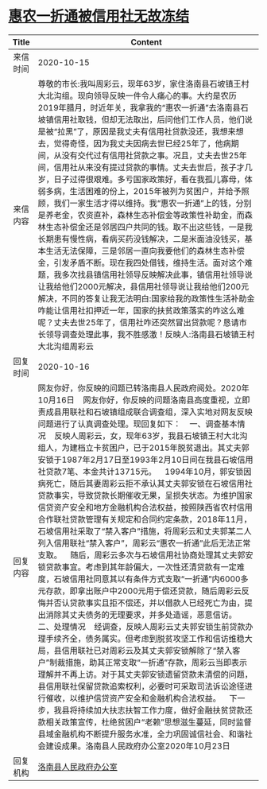 # <a href="http://www.shangluo.gov.cn/zmhd/ldxxxx.jsp?urltype=leadermail.LeaderMailContentUrl&wbtreeid=1112&leadermailid=6533">惠农一折通被信用社无故冻结</a>
| Title |                                                                                                                                                                                                                                                                                                                                                                                                                                                    Content                                                                                                                                                                                                                                                                                                                                                                                                                                                     |
|:-----:|----------------------------------------------------------------------------------------------------------------------------------------------------------------------------------------------------------------------------------------------------------------------------------------------------------------------------------------------------------------------------------------------------------------------------------------------------------------------------------------------------------------------------------------------------------------------------------------------------------------------------------------------------------------------------------------------------------------------------------------------------------------------------------------------------------------------------------------------------------------------------------------------------------------|
| 来信时间  | 2020-10-15                                                                                                                                                                                                                                                                                                                                                                                                                                                                                                                                                                                                                                                                                                                                                                                                                                                                                                     |
| 来信内容  | 尊敬的市长:我叫周彩云，现年63岁，家住洛南县石坡镇王村大北沟组。现向领导反映一件令人痛心的事。大约是农历2019年腊月，时近年关，我拿我的“惠农一折通”去洛南县石坡镇信用社取钱，但却无法取出，后问他们工作人员，他们说是被“拉黑”了，原因是我丈夫有信用社贷款没还，我想来想去，觉得奇怪，因为我丈夫因病去世已经25年了，他病期间，从没有交代过有信用社贷款之事。况且，丈夫去世25年间，信用社从来没有提过贷款的事情。丈夫去世后，孩子才几岁，日子过得很艰难。多亏国家政策好，看在我孤儿寡母，体弱多病，生活困难的份上，2015年被列为贫困户，并给予照顾，我们一家生活才得以维持。我“惠农一折通”上的钱，分别是养老金，农资直补，森林生态补偿金等政策性补助金，而森林生态补偿金还是邻居四户共同的钱。取不出这些钱，一是我长期患有慢性病，看病买药没钱解决，二是米面油没钱买，基本生活无法保障，三是邻居一直向我要他们的森林生态补偿金，引发矛盾不断。现在我四处借钱，维持生活。面对这个难题，我多次找县镇信用社领导反映解决此事，镇信用社领导说让我给他们2000元解决，县信用社领导说让我给他们200元解决，不同的答复让我无法明白:国家给我的政策性生活补助金咋能让信用社扣押近一年，国家的扶贫政策落实的咋这么难呢？丈夫去世25年了，信用社咋还突然冒出贷款呢？恳请市长领导调查处理此事，我不胜感激！反映人:洛南县石坡镇王村大北沟组周彩云                                                                                                                                                                                                                                                                                  |
| 回复时间  | 2020-10-16                                                                                                                                                                                                                                                                                                                                                                                                                                                                                                                                                                                                                                                                                                                                                                                                                                                                                                     |
| 回复内容  | 网友你好，你反映的问题已转洛南县人民政府阅处。2020年10月16日    网友你好，你反映的问题洛南县高度重视，立即责成县用联社和石坡镇组成联合调查组，深入实地对网友反映问题进行了认真调查处理。现回复如下：    一、调查基本情况    反映人周彩云，女，现年63岁，我县石坡镇王村大北沟组人，为建档立卡贫困户，已于2015年脱贫退出。其丈夫郭安锁于1987年2月17日至1993年2月10日间在我县石坡信用社贷款7笔、本金共计13715元。    1994年10月，郭安锁因病死亡，随后其妻周彩云拒不承认其丈夫郭安锁在石坡信用社贷款事实，导致贷款长期催收无果，呈损失状态。为维护国家信贷资产安全和地方金融机构合法权益，按照陕西省农村信用合作联社贷款管理有关规定和合同约定条款，2018年11月，石坡信用社采取了“禁入客户”措施，将周彩云和丈夫郭某二人列入信用联社“禁入客户”，周彩云“惠农一折通”此后无法正常支取。    随后，周彩云多次与石坡信用社协商处理其丈夫郭安锁贷款事宜。考虑到其年龄偏大，一次性还清贷款有一定难度，石坡信用社同意其以有条件方式支取“一折通”内6000多元存款，即拿出账户中2000元用于偿还贷款，随后周彩云反悔并否认贷款事实且拒不偿还，并以借款人已经死亡为由，提出消除其丈夫债务的无理要求，并多处造谣，恶意信访。    二、处理情况    经调查，反映人周彩云丈夫郭安锁生前贷款办理手续齐全，债务属实。但考虑到脱贫攻坚工作和信访维稳大局，县信用联社已对周彩云及其丈夫郭安锁解除了“禁入客户”制裁措施，助其正常支取“一折通”存款，周彩云当即表示理解并不再上访。对于其丈夫郭安锁遗留贷款未清偿的问题，县信用联社保留贷款追索权利，必要时可采取司法诉讼途径进行催收，以维护信贷资产安全和金融机构合法权益。    下一步，我县将持续加大扶志扶智工作力度，做好金融扶贫贷款还款相关政策宣传，杜绝贫困户“老赖”思想滋生蔓延，同时监督县域金融机构不断提升服务水准，全力巩固诚信社会、和谐社会建设成果。洛南县人民政府办公室2020年10月23日 |
| 回复机构  | <a href="../../categories/agencies/洛南县人民政府办公室.md">洛南县人民政府办公室</a>                                                                                                                                                                                                                                                                                                                                                                                                                                                                                                                                                                                                                                                                                                                                                                                                                                                 |
